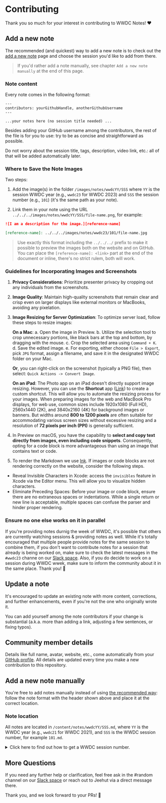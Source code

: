 # Contributing

Thank you so much for your interest in contributing to WWDC Notes! ❤️

## Add a new note

The recommended (and quickest) way to add a new note is to check out the [add a new note](https://www.wwdcnotes.com/what-s-missing/) page and choose the session you'd like to add from there.

> If you'd rather add a note manually, see chapter `Add a new note manually` at the end of this page. 

### Note content

Every note comes in the following format:

```
---
contributors: yourGithubHandle, anotherGithubUsername
---

...your notes here (no session title needed) ...
```

Besides adding your GitHub username among the contributors, the rest of the file is for you to use: try to be as concise and straightforward as possible.

Do not worry about the session title, tags, description, video link, etc.: all of that will be added automatically later.

### Where to Save the Note Images

Two steps:

1. Add the image(s) in the folder `/images/notes/wwdcYY/SSS` where `YY` is the session WWDC year (e.g., `wwdc23` for WWDC 2023) and `SSS` the session number (e.g., `101`) (it's the same path as your note).

2. Link them in your note using the URL `../../../images/notes/wwdcYY/SSS/file-name.png`, for example:

```Markdown
![I am a description for the image.][reference-name]

[reference-name]: ../../../images/notes/wwdc23/101/file-name.jpg
```

> Use exactly this format including the `../../../` prefix to make it possible to preview the images both on the website and on GitHub.
> You can place the `[reference-name]: <link>` part at the end of the document or inline, there's no strict rulem, both will work.

### Guidelines for Incorporating Images and Screenshots

1. **Privacy Considerations**: Prioritize presenter privacy by cropping out any individuals from the screenshots.

2. **Image Quality**: Maintain high-quality screenshots that remain clear and crisp even on larger displays like external monitors or MacBooks, avoiding any pixelation.

3. **Image Resizing for Server Optimization**: To optimize server load, follow these steps to resize images:

   **On a Mac**:
   a. Open the image in Preview.
   b. Utilize the selection tool to crop unnecessary portions, like black bars at the top and bottom, by dragging with the mouse.
   c. Crop the selected area using `Command + K`.
   d. Save the edited image.
   e. For exporting, either choose `File > Export`, pick `JPG` format, assign a filename, and save it in the designated WWDC folder on your Mac.
   
   **Or**, you can right-click on the screenshot (typically a PNG file), then select: `Quick Actions -> Convert Image`.  
   
   **On an iPad**:
   The Photo app on an iPad doesn't directly support image resizing. However, you can use the **Shortcut** app ([Link](https://apps.apple.com/us/app/shortcuts/id915249334)) to create a custom shortcut. This will allow you to automate the resizing process for your images. When preparing images for the web and MacBook Pro displays, for web use, common sizes include 1920x1080 (Full HD), 2560x1440 (2K), and 3840x2160 (4K) for background images or banners. But widths around **800 to 1200 pixels** are often suitable for accommodating various screen sizes without excessive resizing and a resolution of **72 pixels per inch (PPI)** is generally sufficient. 

4. In Preview on macOS, you have the capability to **select and copy text directly from images, even including code snippets**. Consequently, opting for a code block is more advantageous than using an image that contains text or code.

5. To render the Markdown we use [Ink](https://github.com/JohnSundell/Ink). If images or code blocks are not rendering correctly on the website, consider the following steps.
- Reveal Invisible Characters in Xcode: access the `invisibles` feature in Xcode via the Editor menu. This will allow you to visualize hidden characters.
- Eliminate Preceding Spaces: Before your image or code block, ensure there are no extraneous spaces or indentations. While a single return or new line is acceptable, multiple spaces can confuse the parser and hinder proper rendering.


### Ensure no one else works on it in parallel

If you're providing notes durnig the week of WWDC, it's possible that others are currently watching sessions & providing notes as well. While it's totally encouraged that multiple people provide notes for the same session to combine them, if you don't want to contribute notes for a session that already is being worked on, make sure to check the latest messages in the `#wwdc23` channe on our [Slack space](https://join.slack.com/t/wwdc-notes/shared_invite/zt-1wbsoo705-bydJ430uZSRILstG5GxEzg). Also, if you do decide to work on a session during WWDC wwek, make sure to inform the community about it in the same place. Thank you! 🙏

## Update a note

It's encouraged to update an existing note with more content, corrections, and further enhancements, even if you're not the one who originally wrote it.

You can add yourself among the note contributors if your change is substantial (a.k.a. more than adding a link, adjusting a few sentences, or fixing typos).

## Community member details

Details like full name, avatar, website, etc., come automatically from your [GitHub profile][ghp]. All details are updated every time you make a new contribution to this repository.

## Add a new note manually

You're free to add notes manually instead of using [the recommended way](https://www.wwdcnotes.com/what-s-missing/): follow the note format with the header shown above and place it at the correct location.

### Note location

All notes are located in `/content/notes/wwdcYY/SSS.md`, where `YY` is the WWDC year (e.g., `wwdc21` for WWDC 2021), and `SSS` is the WWDC session number, for example `101.md`.

<details>
<summary>Click here to find out how to get a WWDC session number.</summary>

> To find the session number of a WWDC video, please refer to its url.
> 
> e.g.,:  
> The [`SwiftUI Essentials`](https://developer.apple.com/videos/play/wwdc2019/216/) session url is `https://developer.apple.com/videos/play/wwdc2019/216/`: its session number is `216`.  
> 
> Therefore the file containing its notes will be named `216.md`.

</details>

## More Questions

If you need any further help or clarification, feel free ask in the #random channel on our [Slack space](https://join.slack.com/t/wwdc-notes/shared_invite/zt-1wbsoo705-bydJ430uZSRILstG5GxEzg) or reach out to Jeehut via a direct message there.

Thank you, and we look forward to your PRs! 🎉

[ghp]: https://docs.github.com/en/account-and-profile/setting-up-and-managing-your-github-profile/customizing-your-profile/about-your-profile
